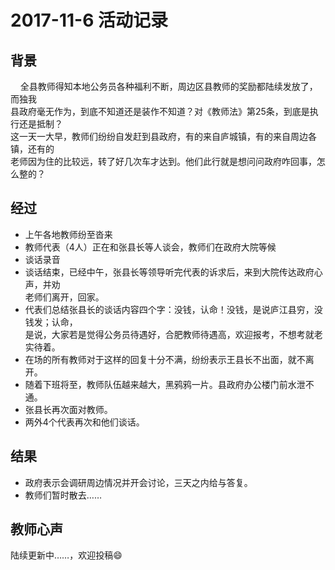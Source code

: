 # 2017-11-6 活动记录
## 背景
    全县教师得知本地公务员各种福利不断，周边区县教师的奖励都陆续发放了，而独我<br/>
县政府毫无作为，到底不知道还是装作不知道？对《教师法》第25条，到底是执行还是抵制？<br/>
这一天一大早，教师们纷纷自发赶到县政府，有的来自庐城镇，有的来自周边各镇，还有的<br/>
老师因为住的比较远，转了好几次车才达到。他们此行就是想问问政府咋回事，怎么整的？<br/>
## 经过
- 上午各地教师纷至沓来
- 教师代表（4人）正在和张县长等人谈会，教师们在政府大院等候
- 谈话录音
- 谈话结束，已经中午，张县长等领导听完代表的诉求后，来到大院传达政府心声，并劝<br/>
老师们离开，回家。
- 代表们总结张县长的谈话内容四个字：没钱，认命！没钱，是说庐江县穷，没钱发；认命，<br/>
是说，大家若是觉得公务员待遇好，合肥教师待遇高，欢迎报考，不想考就老实待着。
- 在场的所有教师对于这样的回复十分不满，纷纷表示王县长不出面，就不离开。
- 随着下班将至，教师队伍越来越大，黑鸦鸦一片。县政府办公楼门前水泄不通。
- 张县长再次面对教师。
- 两外4个代表再次和他们谈话。
## 结果
- 政府表示会调研周边情况并开会讨论，三天之内给与答复。
- 教师们暂时散去……
## 教师心声
陆续更新中……，欢迎投稿:smile:
